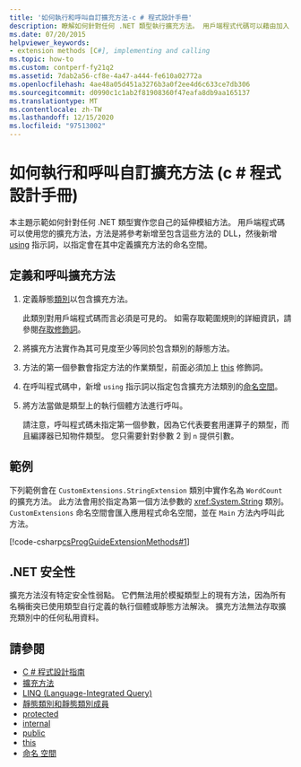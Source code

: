 ```yaml
---
title: '如何執行和呼叫自訂擴充方法-c # 程式設計手冊'
description: 瞭解如何針對任何 .NET 類型執行擴充方法。 用戶端程式代碼可以藉由加入 DLL 的參考並新增 using 指示詞，來使用您的方法。
ms.date: 07/20/2015
helpviewer_keywords:
- extension methods [C#], implementing and calling
ms.topic: how-to
ms.custom: contperf-fy21q2
ms.assetid: 7dab2a56-cf8e-4a47-a444-fe610a02772a
ms.openlocfilehash: 4ae48a05d451a3276b3a0f2ee4d6c633ce7db306
ms.sourcegitcommit: d0990c1c1ab2f81908360f47eafa8db9aa165137
ms.translationtype: MT
ms.contentlocale: zh-TW
ms.lasthandoff: 12/15/2020
ms.locfileid: "97513002"
---
```

# <a name="how-to-implement-and-call-a-custom-extension-method-c-programming-guide"></a>如何執行和呼叫自訂擴充方法 (c # 程式設計手冊) 

本主題示範如何針對任何 .NET 類型實作您自己的延伸模組方法。 用戶端程式碼可以使用您的擴充方法，方法是將參考新增至包含這些方法的 DLL，然後新增 [using](../../language-reference/keywords/using-directive.md) 指示詞，以指定會在其中定義擴充方法的命名空間。  
  
## <a name="to-define-and-call-the-extension-method"></a>定義和呼叫擴充方法  
  
1. 定義靜態[類別](./static-classes-and-static-class-members.md)以包含擴充方法。  
  
     此類別對用戶端程式碼而言必須是可見的。 如需存取範圍規則的詳細資訊，請參閱[存取修飾詞](./access-modifiers.md)。  
  
2. 將擴充方法實作為其可見度至少等同於包含類別的靜態方法。  
  
3. 方法的第一個參數會指定方法的作業類型，前面必須加上 [this](../../language-reference/keywords/this.md) 修飾詞。  
  
4. 在呼叫程式碼中，新增 `using` 指示詞以指定包含擴充方法類別的[命名空間](../../language-reference/keywords/namespace.md)。  
  
5. 將方法當做是類型上的執行個體方法進行呼叫。  
  
     請注意，呼叫程式碼未指定第一個參數，因為它代表要套用運算子的類型，而且編譯器已知物件類型。 您只需要針對參數 2 到 `n` 提供引數。  
  
## <a name="example"></a>範例  

 下列範例會在 `CustomExtensions.StringExtension` 類別中實作名為 `WordCount` 的擴充方法。 此方法會用於指定為第一個方法參數的 <xref:System.String> 類別。 `CustomExtensions` 命名空間會匯入應用程式命名空間，並在 `Main` 方法內呼叫此方法。  
  
 [!code-csharp[csProgGuideExtensionMethods#1](~/samples/snippets/csharp/VS_Snippets_VBCSharp/csProgGuideExtensionMethods/cs/extensionmethods.cs#1)]  
  
## <a name="net-security"></a>.NET 安全性  

 擴充方法沒有特定安全性弱點。 它們無法用於模擬類型上的現有方法，因為所有名稱衝突已使用類型自行定義的執行個體或靜態方法解決。 擴充方法無法存取擴充類別中的任何私用資料。  
  
## <a name="see-also"></a>請參閱

- [C # 程式設計指南](../index.md)
- [擴充方法](./extension-methods.md)
- [LINQ (Language-Integrated Query)](../../linq/linq-in-csharp.md)
- [靜態類別和靜態類別成員](./static-classes-and-static-class-members.md)
- [protected](../../language-reference/keywords/protected.md)
- [internal](../../language-reference/keywords/internal.md)
- [public](../../language-reference/keywords/public.md)
- [this](../../language-reference/keywords/this.md)
- [命名 空間](../../language-reference/keywords/namespace.md)
